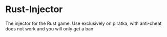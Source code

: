 # Rust-Injector
The injector for the Rust game. Use exclusively on piratka, with anti-cheat does not work and you will only get a ban
